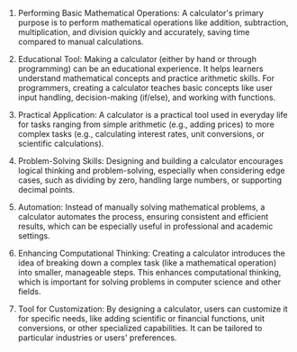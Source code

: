 1. Performing Basic Mathematical Operations: A calculator's primary purpose is to perform mathematical operations like addition, subtraction, multiplication, and division quickly and accurately, saving time compared to manual calculations.

2. Educational Tool: Making a calculator (either by hand or through programming) can be an educational experience. It helps learners understand mathematical concepts and practice arithmetic skills. For programmers, creating a calculator teaches basic concepts like user input handling, decision-making (if/else), and working with functions.

3. Practical Application: A calculator is a practical tool used in everyday life for tasks ranging from simple arithmetic (e.g., adding prices) to more complex tasks (e.g., calculating interest rates, unit conversions, or scientific calculations).

4. Problem-Solving Skills: Designing and building a calculator encourages logical thinking and problem-solving, especially when considering edge cases, such as dividing by zero, handling large numbers, or supporting decimal points.

5. Automation: Instead of manually solving mathematical problems, a calculator automates the process, ensuring consistent and efficient results, which can be especially useful in professional and academic settings.

6. Enhancing Computational Thinking: Creating a calculator introduces the idea of breaking down a complex task (like a mathematical operation) into smaller, manageable steps. This enhances computational thinking, which is important for solving problems in computer science and other fields.

7. Tool for Customization: By designing a calculator, users can customize it for specific needs, like adding scientific or financial functions, unit conversions, or other specialized capabilities. It can be tailored to particular industries or users' preferences.

